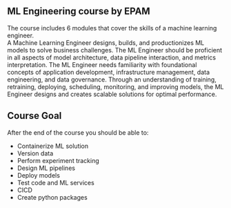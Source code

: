 ## ML Engineering course by EPAM
The course includes 6 modules that cover the skills of a machine learning engineer.  
A Machine Learning Engineer designs, builds, and productionizes ML models to solve business challenges. The ML Engineer should be proficient in all aspects of model architecture, data pipeline interaction, and metrics interpretation. The ML Engineer needs familiarity with foundational concepts of application development, infrastructure management, data engineering, and data governance. Through an understanding of training, retraining, deploying, scheduling, monitoring, and improving models, the ML Engineer designs and creates scalable solutions for optimal performance.
  
## Course Goal
After the end of the course you should be able to:

- Containerize ML solution
- Version data
- Perform experiment tracking
- Design ML pipelines
- Deploy models
- Test code and ML services
- CICD
- Create python packages
